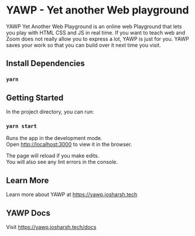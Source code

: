 # YAWP - Yet another Web playground
YAWP Yet Another Web Playground is an online web Playground that lets you play with HTML CSS and JS in real time. If you want to teach web and Zoom does not really allow you to express a lot, YAWP is just for you. YAWP saves your work so that you can build over it next time you visit.

## Install Dependencies
### `yarn`

## Getting Started

In the project directory, you can run:
### `yarn start`
Runs the app in the development mode.\
Open [http://localhost:3000](http://localhost:3000) to view it in the browser.

The page will reload if you make edits.\
You will also see any lint errors in the console.


## Learn More

Learn more about YAWP at https://yawp.josharsh.tech

## YAWP Docs
Visit https://yawp.josharsh.tech/docs 
